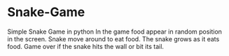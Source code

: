 # Snake-Game
Simple Snake Game in python
In the game food appear in random position in the screen. Snake move around to eat food. The snake grows as it eats food.
Game over if the snake hits the wall or bit its tail.
